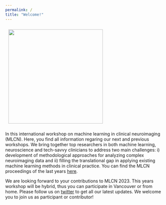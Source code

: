 ```yaml
---
permalink: /
title: "Welcome!"
---
```

<img align="center" src="https://mlcnworkshop.github.io/images/vancouver_intro.png" width="300 px" style="padding: 10px">

In this international workshop on machine learning in clinical neuroimaging (MLCN). Here, you find all information regaring our next and previous workshops. We bring together top researchers in both machine learning, neuroscience and tech-savvy clinicians to address two main challenges: i) development of methodological approaches for analyzing complex neuroimaging data and ii) filling the translational gap in applying existing machine learning methods in clinical practice. You can find the MLCN proceedings of the last years [here](https://link.springer.com/conference/mlcn). 

We are looking forward to your contributions to MLCN 2023. This years workshop will be hybrid, thus you can participate in Vancouver or from home. Please follow us on [twitter](https://twitter.com/MLCNworkshop) to get all our latest updates. We welcome you to join us as participant or contributor!
